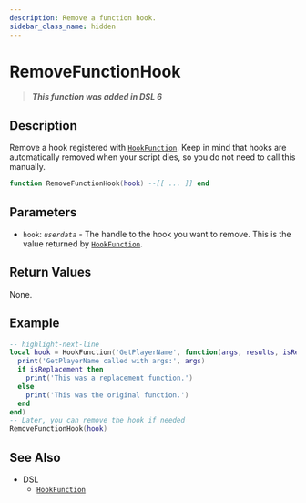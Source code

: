 ```yaml
---
description: Remove a function hook.
sidebar_class_name: hidden
---
```


# RemoveFunctionHook

> **_This function was added in DSL 6_**

## Description

Remove a hook registered with [`HookFunction`](HookFunction). Keep in mind that hooks are automatically removed when your script dies, so you do not need to call this manually.

```lua
function RemoveFunctionHook(hook) --[[ ... ]] end
```

## Parameters

- `hook`: _`userdata`_ - The handle to the hook you want to remove. This is the value returned by [`HookFunction`](HookFunction).

## Return Values

None.

## Example

```lua
-- highlight-next-line
local hook = HookFunction('GetPlayerName', function(args, results, isReplacement)
  print('GetPlayerName called with args:', args)
  if isReplacement then
    print('This was a replacement function.')
  else
    print('This was the original function.')
  end
end)
-- Later, you can remove the hook if needed
RemoveFunctionHook(hook)
```

## See Also

- DSL
  - [`HookFunction`](HookFunction)
